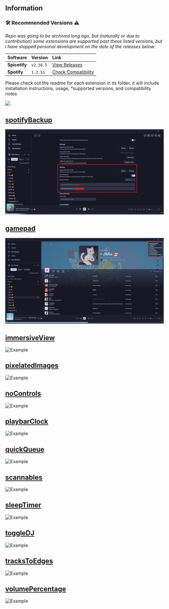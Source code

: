 ## Information

### 🛠️ Recommended Versions ⚠️
*Repo was going to be archived long ago, but (naturally or due to contribution) some extensions are supported past these listed versions, but i have stopped personal development on the date of the releases below:*

| Software | Version | Link |
| :--- | :--- | :--- |
| **Spicetify** | `v2.38.5` | [View Releases](https://github.com/spicetify/spicetify-cli/releases) |
| **Spotify** | `1.2.51` | [Check Compatibility](https://docs.google.com/spreadsheets/d/1wztO1L4zvNykBRw7X4jxP8pvo11oQjT0O5DvZ_-S4Ok/edit#gid=803394557&range=D2) |

Please check out the readme for each extension in its folder, it will include installation instructions, usage, *supported versions, and compatibility notes.

[![](https://data.jsdelivr.com/v1/package/gh/ohitstom/spicetify-extensions/badge)](https://www.jsdelivr.com/package/gh/ohitstom/spicetify-extensions)
## [spotifyBackup](spotifyBackup/README.md)

![Example](spotifyBackup/example.png)


## [gamepad](gamepad/README.md)

![Example](gamepad/example.png)

## [immersiveView](immersiveView/README.md)

![Example](immersiveView/example.png)

## [pixelatedImages](pixelatedImages/README.md)

![Example](pixelatedImages/example.png)

## [noControls](noControls/README.md)

![Example](noControls/example.png)

## [playbarClock](playbarClock/README.md)

![Example](playbarClock/example.png)

## [quickQueue](quickQueue/README.md)

![Example](quickQueue/example.png)

## [scannables](scannables/README.md)

![Example](scannables/example.png)

## [sleepTimer](sleepTimer/README.md)

![Example](sleepTimer/example.png)

## [toggleDJ](toggleDJ/README.md)

![Example](toggleDJ/example.png)

## [tracksToEdges](tracksToEdges/README.md)

![Example](tracksToEdges/example.png)

## [volumePercentage](volumePercentage/README.md)

![Example](volumePercentage/example.png)

